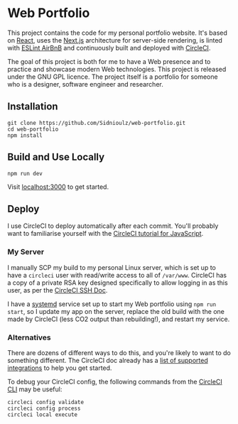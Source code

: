 # Web Portfolio

This project contains the code for my personal portfolio website. It's based on [React](https://reactjs.org/), uses the [Next.js](https://nextjs.org/) architecture for server-side rendering, is linted with [ESLint AirBnB](https://www.npmjs.com/package/eslint-config-airbnb) and continuously built and deployed with [CircleCI](https://circleci.com).

The goal of this project is both for me to have a Web presence and to practice and showcase modern Web technologies. This project is released under the GNU GPL licence. The project itself is a portfolio for someone who is a designer, software engineer and researcher.


## Installation

```
git clone https://github.com/Sidnioulz/web-portfolio.git
cd web-portfolio
npm install
```

## Build and Use Locally

```
npm run dev
```

Visit [localhost:3000](localhost:3000) to get started.


## Deploy

I use CircleCI to deploy automatically after each commit. You'll probably want to familiarise yourself with the [CircleCI tutorial for JavaScript](https://circleci.com/docs/2.0/language-javascript/).

### My Server

I manually SCP my build to my personal Linux server, which is set up to have a `circleci` user with read/write access to all of `/var/www`. CircleCI has a copy of a private RSA key designed specifically to allow logging in as this user, as per the [CircleCI SSH Doc](https://circleci.com/docs/2.0/add-ssh-key/).

I have a [systemd](https://www.freedesktop.org/wiki/Software/systemd/) service set up to start my Web portfolio using `npm run start`, so I update my app on the server, replace the old build with the one made by CircleCI (less CO2 output than rebuilding!), and restart my service.

### Alternatives

There are dozens of different ways to do this, and you're likely to want to do something different. The CircleCI doc already has a [list of supported integrations](https://circleci.com/docs/2.0/deployment-integrations/) to help you get started.

To debug your CircleCI config, the following commands from the [CircleCI CLI](https://circleci.com/docs/2.0/local-cli/) may be useful:

```
circleci config validate
circleci config process
circleci local execute
```

